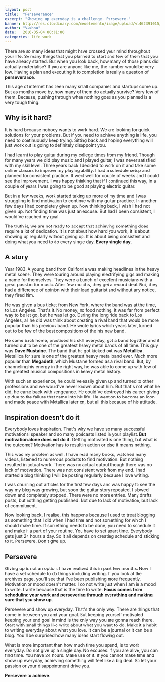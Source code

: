 ```yaml
---
layout: post
title:  "Perseverance"
excerpt: "Showing up everyday is a challenge. Persevere."
banner: http://res.cloudinary.com/neoelemento/image/upload/v1462391015/blog/persevere-min.jpg
author: "Vishnu"
date:   2016-05-04 00:01:00
categories: life work
---
```

There are so many ideas that might have crossed your mind throughout your life. So many things that you planned to start and few of them that you have already started. But when you look back, how many of those plans did actually materialise? If you are anyone like me, the number would be very low. Having a plan and executing it to completion is really a question of **perseverance**.

This age of internet has seen many small companies and startups come up. But as months move by, how many of them do actually survive? Very few of them. Because, pushing through when nothing goes as you planned is a very tough thing. 

## Why is it hard?
It is hard because nobody wants to work hard. We are looking for quick solutions for your problems. But if you need to achieve anything in life, you need to continuously keep trying. Sitting back and hoping everything will just work out is going to definitely disappoint you.

I had learnt to play guitar during my college times from my friend. Though for many years we did play music and I played guitar, I was never satisfied with my skill level. Three years back I decided to work on it and take some online classes to improve my playing ability. I had a schedule setup and planned for consistent practice. It went well for couple of weeks and I could see the improvement. I was happy thinking that if I continued this way, in a couple of years I was going to be good at playing electric guitar.

But in a few weeks, work started taking up more of my time and I was struggling to find motivation to continue with my guitar practice. In another few days I had completely given up. Now thinking back, I wish I had not given up. Not finding time was just an excuse. But had I been consistent, I would've reached my goal. 

The truth is, we are not ready to accept that achieving something does require a lot of dedication. It is not about how hard you work, it is about showing up regularly without giving up. It is about being consistent and doing what you need to do every single day. **Every single day**.

## A story
Year 1983. A young band from California was making headlines in the heavy metal scene. They were touring around playing electrifying gigs and making a name for themselves. They were a bunch of excellent musicians with a great passion for music. After few months, they get a record deal. But, they had a difference of opinion with their lead guitarist and without any notice, they fired him. 

He was given a bus ticket from New York, where the band was at the time, to Los Angeles. That's it. No money, no food nothing. It was far from perfect way to be let go, but he was let go. During the long ride back to Los Angeles, all he did was think about creating a rival band that would be more popular than his previous band. He wrote lyrics which years later, turned out to be few of the best compositions of the his new band. 

He came back home, practiced his skill everyday, got a band together and it turned out to be one of the greatest heavy metal bands of all time. This guy was **Dave Mustaine**. The band that he got kicked out was **Metallica**. Metallica for sure is one of the greatest heavy metal band ever. Much more popular than **Megadeth**, which Mustaine formed as a rival band. But, by channeling his energy in the right way, he was able to come up with few of the greatest musical compositions in heavy metal history.

With such an experience, he could've easily given up and turned to other professions and we would've never known about him. But that's not what he did, he came back with vengeance. He could've destroyed his career giving up due to the failure that came into his life. He went on to become an icon and made peace with Metallica later on, but all this because of his attitude.

## Inspiration doesn't do it
Everybody loves inspiration. That's why we have so many successful motivational speaker and so many podcasts listed in your playlist. **But motivation alone does not do it**. Getting motivated is one thing, but what is the outcome? Motivation has to result in action or else it means nothing. 

This was my problem as well. I have read many books, watched many videos, listened to numerous podasts to find motivation. But nothing resulted in actual work. There was no actual output though there was no lack of motivation. There was not consistent work from my end. I had started a blog thinking I will be posting regularly because I love writing.

I was churning out articles for the first few days and was happy to see the way my blog was growing, but soon the guitar story repeated. I slowed down and completely stopped. There were no more entries. Many drafts posts, but nothing getting published. Not due to lack of motivation, but lack of commitment.

Now looking back, I realise, this happens because I used to treat blogging as something that I did when I had time and not something for which I should make time. If something needs to be done, you need to schedule it and make it a part of your routine. You have to set apart time. Everybody gets just 24 hours a day. So it all depends on creating schedule and sticking to it. Persevere. Don't give up.

## Persevere
Giving up is not an option. I have realised this in past few months. Now I have a set schedule to do things including writing. If you look at the archives page, you'll see that I've been publishing more frequently. Motivation or mood doesn't matter. I do not write just when I am in a mood to write. I write because that is the time to write. **Focus comes from scheduling your work and persevering through everything and making sure that you show up**.

Persevere and show up everyday. That's the only way. There are things that come in between you and your goal. But keeping yourself motivated keeping your end goal in mind is the only way you are gonna reach there. Start with small things like write about what you want to do. Make it a habit to writing everyday about what you love. It can be a journal or it can be a blog. You'll be surprised how many ideas start flowing out. 

What is more important than how much time you spend, is to work everyday. Do not give up a single day. No excuses. If you are alive, you can find time. You have 24 hours. Make use of it. If you cannot make time and show up everyday, achieving something will feel like a big deal. So let your passion or your disappointment drive you.

**Persevere to achieve**.